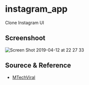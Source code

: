 # instagram_app

Clone Instagram UI

## Screenshoot 

![Screen Shot 2019-04-12 at 22 27 33](https://user-images.githubusercontent.com/30395764/56049407-98f00600-5d73-11e9-91f7-bbceae108f51.png)

## Sourece & Reference
* [MTechViral](https://www.youtube.com/watch?v=Z9fsyhKHWDg&t=2838s)



